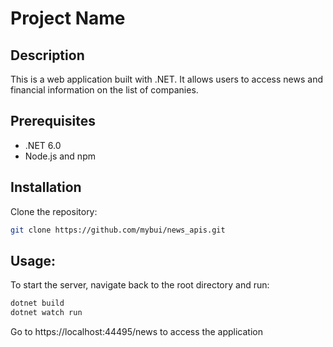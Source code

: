 # Project Name

## Description

This is a web application built with .NET. It allows users to access news and financial information on the list of companies.

## Prerequisites

- .NET 6.0
- Node.js and npm

## Installation

Clone the repository:

```bash
git clone https://github.com/mybui/news_apis.git
```

## Usage:

To start the server, navigate back to the root directory and run:

```bash
dotnet build
dotnet watch run
```

Go to https://localhost:44495/news to access the application